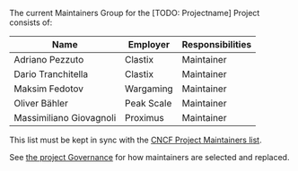 The current Maintainers Group for the [TODO: Projectname] Project consists of:

| Name                      | Employer    | Responsibilities |
| ------------------------- | ----------- | ---------------- |
|  Adriano Pezzuto          | Clastix     |  Maintainer      |
|  Dario Tranchitella       | Clastix     |  Maintainer      |
|  Maksim Fedotov           | Wargaming   |  Maintainer      |
|  Oliver Bähler            | Peak Scale  |  Maintainer      |
|  Massimiliano Giovagnoli  | Proximus    |  Maintainer      |

This list must be kept in sync with the [CNCF Project Maintainers list](https://github.com/cncf/foundation/blob/master/project-maintainers.csv).

See [the project Governance](GOVERNANCE.md) for how maintainers are selected and replaced.
